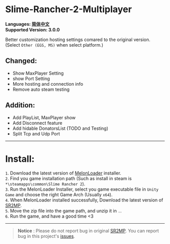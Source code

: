 # Slime-Rancher-2-Multiplayer 
   
**Languages: [简体中文](https://github.com/PlumeIS/Slime-Rancher-2-Multiplayer/blob/main/README_cn.md)**   
**Supported Version: 3.0.0**  

Better customization hosting settings comared to the original version.(Select `Other (EGS, MS)` when select platform.)    

## Changed:
+ Show MaxPlayer Setting
+ show Port Setting
+ More hosting and connection info
+ Remove auto steam testing

## Addition:
+ Add PlayList, MaxPlayer show
+ Add Disconnect feature
+ Add hidable DonatorsList (TODO and Testing)
+ Split Tcp and Udp Port
   
---   

# Install:   
`1`. Download the latest version of [MelonLoader](https://github.com/LavaGang/MelonLoader/releases) installer.   
`2`. Find you game installation path (Such as install in steam is `*\steamapps\common\Slime Rancher 2`).   
`3`. Run the MelonLoader Installer, select you game executable file in `Unity Game` and choose the right Game Arch (Usually `x64`).   
`4`. When MelonLoader installed successfully, Download the latest version of [SR2MP](https://github.com/PlumeIS/Slime-Rancher-2-Multiplayer/releases).   
`5`. Move the zip file into the game path, and unzip it in `.`.    
`6`. Run the game, and have a good time <3   

---   
   
> **Notice** : Please do not report bug in original [SR2MP](https://github.com/Egor935/Slime-Rancher-2-Multiplayer). You can report bug in this project's [issues](https://github.com/PlumeIS/Slime-Rancher-2-Multiplayer/issues).

